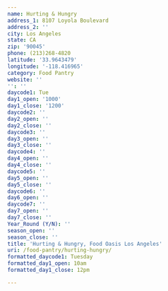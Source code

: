 ```yaml
---
name: Hurting & Hungry
address_1: 8107 Loyola Boulevard
address_2: ''
city: Los Angeles
state: CA
zip: '90045'
phone: (213)268-4820
latitude: '33.9643479'
longitude: '-118.416965'
category: Food Pantry
website: ''
'': ''
daycode1: Tue
day1_open: '1000'
day1_close: '1200'
daycode2: ''
day2_open: ''
day2_close: ''
daycode3: ''
day3_open: ''
day3_close: ''
daycode4: ''
day4_open: ''
day4_close: ''
daycode5: ''
day5_open: ''
day5_close: ''
daycode6: ''
day6_open: ''
daycode7: ''
day7_open: ''
day7_close: ''
Year_Round (Y/N): ''
season_open: ''
season_close: ''
title: 'Hurting & Hungry, Food Oasis Los Angeles'
uri: /food-pantry/hurting-hungry/
formatted_daycode1: Tuesday
formatted_day1_open: 10am
formatted_day1_close: 12pm

---
```

